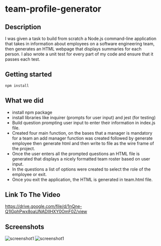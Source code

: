 # team-profile-generator

## Description

I was given a task to build from scratch a Node.js command-line application that takes in information about employees on a software engineering team, then generates an HTML webpage that displays summaries for each person. I also wrote a unit test for every part of my code and ensure that it passes each test.

## Getting started

```npm install```

## What we did

- install npm package
- install libraries like inquirer (prompts for user input) and jest (for testing)
- Build question prompting user input to enter their information in index.js file.
- Created four main function, on the bases that a manager is mandatory for a team  an add manager function was created followed by generate employee then generate html and then write to file as the wire frame of the project.  
- Once the user enters all the prompted questions an HTML file is generated that displays a nicely formatted team roster based on user input. 
- In the questions a list of options were created to select the role of the employee or exit. 
- Once you exit the application, the HTML is generated in team.html file. 

## Link To The Video

https://drive.google.com/file/d/1nQne-Q1lGphPwx8oaUNADIIHXY0OmF0Z/view

## Screenshots

![screenshot1](assets/screenshots/Screenshot%202021-06-06%20at%2012.25.54.png)
![screenshot1](assets/screenshots/Screenshot%202021-06-06%20at%2012.30.37.png)